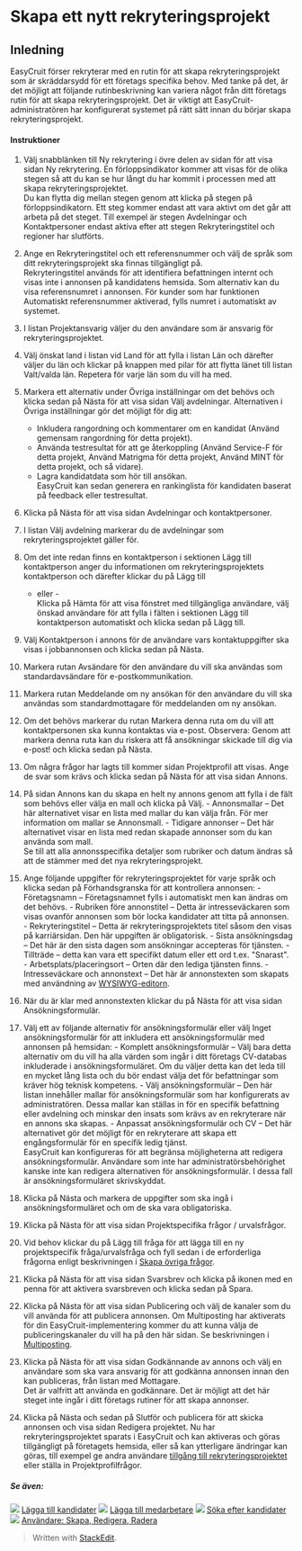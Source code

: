 # Skapa ett nytt rekryteringsprojekt

## Inledning

EasyCruit förser rekryterar med en rutin för att skapa rekryteringsprojekt som är skräddarsydd för ett företags specifika behov. Med tanke på det, är det möjligt att följande rutinbeskrivning kan variera något från ditt företags rutin för att skapa rekryteringsprojekt. Det är viktigt att EasyCruit-administratören har konfigurerat systemet på rätt sätt innan du börjar skapa rekryteringsprojekt.

#### Instruktioner

1.  Välj snabblänken till  Ny rekrytering  i övre delen av sidan för att visa sidan Ny rekrytering. En förloppsindikator kommer att visas för de olika stegen så att du kan se hur långt du har kommit i processen med att skapa rekryteringsprojektet.  
    Du kan flytta dig mellan stegen genom att klicka på stegen på förloppsindikatorn. Ett steg kommer endast att vara aktivt om det går att arbeta på det steget. Till exempel är stegen  Avdelningar och Kontaktpersoner  endast aktiva efter att stegen  Rekryteringstitel och regioner  har slutförts.
2.  Ange en  Rekryteringstitel  och  ett referensnummer  och välj de språk som ditt rekryteringsprojekt ska finnas tillgängligt på.  
    Rekryteringstitel  används för att identifiera befattningen internt och visas inte i annonsen på kandidatens hemsida. Som alternativ kan du visa referensnumret i annonsen. För kunder som har funktionen  Automatiskt referensnummer  aktiverad, fylls numret i automatiskt av systemet.
3.  I listan  Projektansvarig  väljer du den användare som är ansvarig för rekryteringsprojektet.
4.  Välj önskat land i listan vid  Land  för att fylla i listan Län och därefter väljer du län och klickar på knappen med pilar för att flytta länet till listan  Valt/valda län. Repetera för varje län som du vill ha med.
5.  Markera ett  alternativ under Övriga inställningar  om det behövs och klicka sedan på  Nästa  för att visa sidan  Välj avdelningar. Alternativen i  Övriga inställningar  gör det möjligt för dig att:
    -   Inkludera rangordning och kommentarer om en kandidat (Använd gemensam rangordning för detta projekt).
    -   Använda testresultat för att ge återkoppling (Använd Service-F för detta projekt,  Använd Matrigma för detta projekt,  Använd MINT för detta projekt, och så vidare).
    -   Lagra kandidatdata som hör till ansökan.  
        EasyCruit kan sedan generera en rankinglista för kandidaten baserat på feedback eller testresultat.  
        
6.  Klicka på  Nästa  för att visa sidan  Avdelningar och kontaktpersoner.
7.  I listan  Välj avdelning  markerar du de avdelningar som rekryteringsprojektet gäller för.
8.  Om det inte redan finns en kontaktperson i sektionen Lägg till kontaktperson anger du informationen om rekryteringsprojektets kontaktperson och därefter klickar du på  Lägg till  
    - eller -  
    Klicka på  Hämta  för att visa fönstret med tillgängliga användare, välj önskad användare för att fylla i fälten i sektionen  Lägg till kontaktperson  automatiskt och klicka sedan på  Lägg till.
9.  Välj  Kontaktperson i annons  för de användare vars kontaktuppgifter ska visas i jobbannonsen och klicka sedan på  Nästa.
10.  Markera rutan  Avsändare  för den användare du vill ska användas som standardavsändare för e-postkommunikation.
11.  Markera rutan  Meddelande om ny ansökan  för den användare du vill ska användas som standardmottagare för meddelanden om ny ansökan.
12.  Om det behövs markerar du rutan  Markera denna ruta om du vill att kontaktpersonen ska kunna kontaktas via e-post. Observera: Genom att markera denna ruta kan du riskera att få ansökningar skickade till dig via e-post!  och klicka sedan på  Nästa.
13.  Om några frågor har lagts till kommer sidan  Projektprofil  att visas. Ange de svar som krävs och klicka sedan på  Nästa  för att visa sidan  Annons.
14.  På sidan  Annons  kan du skapa en helt ny annons genom att fylla i de fält som behövs eller välja en mall och klicka på  Välj.
    -   Annonsmallar  – Det här alternativet visar en lista med mallar du kan välja från. För mer information om mallar se  Annonsmall.
    -   Tidigare annonser  – Det här alternativet visar en lista med redan skapade annonser som du kan använda som mall.  
        Se till att alla annonsspecifika detaljer som rubriker och datum ändras så att de stämmer med det nya rekryteringsprojekt.
15.  Ange följande uppgifter för rekryteringsprojektet för varje språk och klicka sedan på  Förhandsgranska  för att kontrollera annonsen:
    -   Företagsnamn  – Företagsnamnet fylls i automatiskt men kan ändras om det behövs.
    -   Rubriken före annonstitel  – Detta är intresseväckaren som visas ovanför annonsen som bör locka kandidater att titta på annonsen.
    -   Rekryteringstitel  – Detta är rekryteringsprojektets titel såsom den visas på karriärsidan. Den här uppgiften är obligatorisk.
    -   Sista ansökningsdag  – Det här är den sista dagen som ansökningar accepteras för tjänsten.
    -   Tillträde  – detta kan vara ett specifikt datum eller ett ord t.ex. "Snarast".
    -   Arbetsplats/placeringsort  – Orten där den lediga tjänsten finns.
    -   Intresseväckare och annonstext  – Det här är annonstexten som skapats med användning av  [WYSIWYG-editorn](../online-help/wysiwyg_text_editor.htm).
16.  När du är klar med annonstexten klickar du på  Nästa  för att visa sidan  Ansökningsformulär.
17.  Välj ett av följande alternativ för ansökningsformulär eller välj  Inget ansökningsformulär  för att inkludera ett ansökningsformulär med annonsen på hemsidan:
    -   Komplett ansökningsformulär  – Välj bara detta alternativ om du vill ha alla värden som ingår i ditt företags CV-databas inkluderade i ansökningsformuläret. Om du väljer detta kan det leda till en mycket lång lista och du bör endast välja det för befattningar som kräver hög teknisk kompetens.
    -   Välj ansökningsformulär  – Den här listan innehåller mallar för ansökningsformulär som har konfigurerats av administratören. Dessa mallar kan ställas in för en specifik befattning eller avdelning och minskar den insats som krävs av en rekryterare när en annons ska skapas.
    -   Anpassat ansökningsformulär och CV  – Det här alternativet gör det möjligt för en rekryterare att skapa ett engångsformulär för en specifik ledig tjänst.  
        EasyCruit kan konfigureras för att begränsa möjligheterna att redigera ansökningsformulär. Användare som inte har administratörsbehörighet kanske inte kan redigera alternativen för ansökningsformulär. I dessa fall är ansökningsformuläret skrivskyddat.
18.  Klicka på  Nästa  och markera de uppgifter som ska ingå i ansökningsformuläret och om de ska vara  obligatoriska.
19.  Klicka på  Nästa  för att visa sidan  Projektspecifika frågor / urvalsfrågor.
20.  Vid behov klickar du på  Lägg till fråga  för att lägga till en ny projektspecifik fråga/urvalsfråga och fyll sedan i de erforderliga frågorna enligt beskrivningen i  [Skapa övriga frågor](../online-help/additional_questions.htm).
21.  Klicka på  Nästa  för att visa sidan  Svarsbrev  och klicka på ikonen med en penna för att aktivera svarsbreven och klicka sedan på  Spara.
22.  Klicka på  Nästa  för att visa sidan  Publicering  och välj de kanaler som du vill använda för att publicera annonsen. Om Multiposting har aktiverats för din EasyCruit-implementering kommer du att kunna välja de publiceringskanaler du vill ha på den här sidan. Se beskrivningen i  [Multiposting](../online-help/multiposting.htm).
23.  Klicka på  Nästa  för att visa sidan  Godkännande av annons  och välj en användare som ska vara ansvarig för att godkänna annonsen innan den kan publiceras, från listan med  Mottagare.  
    Det är valfritt att använda en godkännare. Det är möjligt att det här steget inte ingår i ditt företags rutiner för att skapa annonser.
24.  Klicka på  Nästa  och sedan på  Slutför och publicera  för att skicka annonsen och visa sidan  Redigera projektet. Nu har rekryteringsprojektet sparats i EasyCruit och kan aktiveras och göras tillgängligt på företagets hemsida, eller så kan ytterligare ändringar kan göras, till exempel ge andra användare  [tillgång till rekryteringsprojektet](../faq/who_has_access_to_a_vacancy.htm)  eller ställa in Projektprofilfrågor.

##### Se även:

![](../Resources/Images/icon-document-link.png)  [Lägga till kandidater](../online-help/adding_candidates.htm)
![](../Resources/Images/icon-document-link.png)  [Lägga till medarbetare](../online-help/adding_employees.htm)
![](../Resources/Images/icon-document-link.png)  [Söka efter kandidater](../online-help/searching_for_candidates.htm)
![](../Resources/Images/icon-document-link.png)  [Användare: Skapa, Redigera, Radera](../online-help/users_create_edit_delete.htm)


> Written with [StackEdit](https://stackedit.io/).
<!--stackedit_data:
eyJoaXN0b3J5IjpbMTg2NzU4ODM5OV19
-->